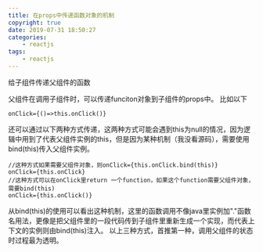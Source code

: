 ```yaml
---
title: 在props中传递函数对象的机制
copyright: true
date: 2019-07-31 18:50:27
categories:
    - reactjs
tags:
    - reactjs
---
```

给子组件传递父组件的函数

<!-- more -->

父组件在调用子组件时，可以传递funciton对象到子组件的props中。
比如以下
```
onClick={()=>this.onClick()}
```
还可以通过以下两种方式传递，这两种方式可能会遇到this为null的情况，因为逻辑中用到了代表父组件实例的this，但是因为某种机制（我没看源码），需要使用bind(this)传入父组件实例。
```
//这种方式如果需要父组件对象，则onClick={this.onClick.bind(this)}
onClick={this.onClick}
//这种方式可以在onClick里return 一个function，如果这个function需要父组件对象，需要bind(this)
onClick={this.onClick()}
```
从bind(this)的使用可以看出这种机制，这里的函数调用不像java里实例加"."函数名用法，更像是把父组件里的一段代码传到子组件里重新生成一个实现，而代表上下文的实例则由bind(this)注入。
以上三种方式，首推第一种，调用父组件的状态时过程最为透明。
